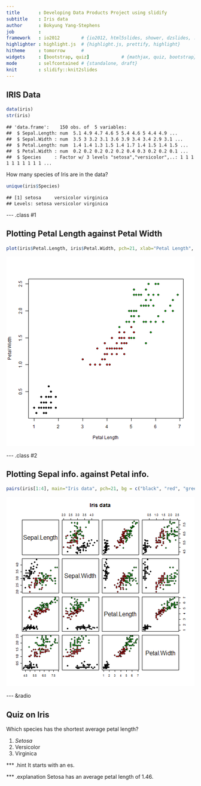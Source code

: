 ```yaml
---
title       : Developing Data Products Project using slidify
subtitle    : Iris data
author      : Bokyung Yang-Stephens
job         : 
framework   : io2012        # {io2012, html5slides, shower, dzslides, ...}
highlighter : highlight.js  # {highlight.js, prettify, highlight}
hitheme     : tomorrow      # 
widgets     : [bootstrap, quiz]            # {mathjax, quiz, bootstrap}
mode        : selfcontained # {standalone, draft}
knit        : slidify::knit2slides
---
```


## IRIS Data

```r
data(iris)
str(iris)
```

```
## 'data.frame':	150 obs. of  5 variables:
##  $ Sepal.Length: num  5.1 4.9 4.7 4.6 5 5.4 4.6 5 4.4 4.9 ...
##  $ Sepal.Width : num  3.5 3 3.2 3.1 3.6 3.9 3.4 3.4 2.9 3.1 ...
##  $ Petal.Length: num  1.4 1.4 1.3 1.5 1.4 1.7 1.4 1.5 1.4 1.5 ...
##  $ Petal.Width : num  0.2 0.2 0.2 0.2 0.2 0.4 0.3 0.2 0.2 0.1 ...
##  $ Species     : Factor w/ 3 levels "setosa","versicolor",..: 1 1 1 1 1 1 1 1 1 1 ...
```
How many species of Iris are in the data?


```r
unique(iris$Species)
```

```
## [1] setosa     versicolor virginica 
## Levels: setosa versicolor virginica
```

--- .class #1

## Plotting Petal Length against Petal Width

```r
plot(iris$Petal.Length, iris$Petal.Width, pch=21, xlab="Petal Length", ylab="Petal Width", bg = c("black", "red", "green3")[unclass(iris$Species)])
```

![plot of chunk petal](assets/fig/petal-1.png) 

--- .class #2 

## Plotting Sepal info. against Petal info.

```r
pairs(iris[1:4], main="Iris data", pch=21, bg = c("black", "red", "green3")[unclass(iris$Species)])
```

![plot of chunk petalSepal](assets/fig/petalSepal-1.png) 

--- &radio

## Quiz on Iris
Which species has the shortest average petal length?

1. _Setosa_
2. Versicolor
3. Virginica

*** .hint 
It starts with an es.

*** .explanation 
Setosa has an average petal length of 1.46.
